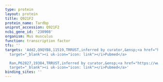 ```yaml
---
type: protein
layout: protein
title: Q921F2
protein_name: Tardbp
uniprot_accession: Q921F2
ncbi_gene_id: '230908'
organism: Mus musculus
function: transcription factor
tfs: ''
targets: 'Add2,Q9QYB8,11519,TRRUST,inferred by curator,&ensp;<a href="https://www.ncbi.nlm.nih.gov/pubmed/?term=25602706%5Buid%5D"
  target="_blank"><i uk-icon="icon: link"></i>Pubmed</a>

  Ran,P62827,19384,TRRUST,inferred by curator,&ensp;<a href="https://www.ncbi.nlm.nih.gov/pubmed/?term=25155018%5Buid%5D"
  target="_blank"><i uk-icon="icon: link"></i>Pubmed</a>'
binding_sites: ''
---
```

